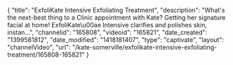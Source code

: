 {
    "title": "ExfoliKate Intensive Exfoliating Treatment",
    "description": "What's the next-best thing to a Clinic appointment with Kate? Getting her signature facial at home! ExfoliKate\u00ae Intensive clarifies and polishes skin, instan...",
    "channelid": "165808",
    "videoid": "165821",
    "date_created": "1399581812",
    "date_modified": "1418181407",
    "type": "captivate",
    "layout": "channelVideo",
    "url": "\/kate-somerville\/exfolikate-intensive-exfoliating-treatment\/165808-165821"
}